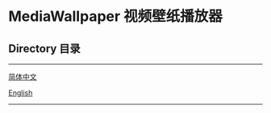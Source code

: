 # MediaWallpaper 视频壁纸播放器

## Directory 目录

---

[简体中文](document/zh-cn.md)  

[English](document/en.md)

---
